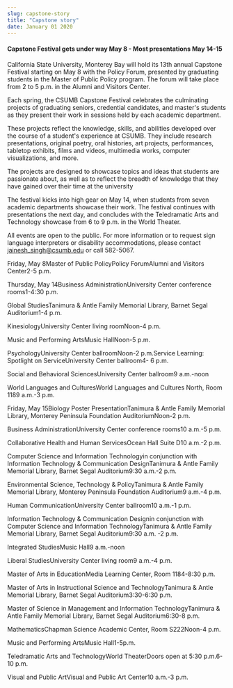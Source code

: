 ```yaml
---
slug: capstone-story
title: "Capstone story"
date: January 01 2020
---
```


 
<h4>Capstone Festival gets under way May 8 - Most presentations May 14-15</h4>
<p>
  California State University, Monterey Bay will hold its 13th annual Capstone
  Festival starting on May 8 with the Policy Forum, presented by graduating
  students in the Master of Public Policy program. The forum will take place
  from 2 to 5 p.m. in the Alumni and Visitors Center.
</p>
<p>
  Each spring, the CSUMB Capstone Festival celebrates the culminating projects
  of graduating seniors, credential candidates, and master's students as they
  present their work in sessions held by each academic department.
</p>
<p>
  These projects reflect the knowledge, skills, and abilities developed over the
  course of a student's experience at CSUMB. They include research
  presentations, original poetry, oral histories, art projects, performances,
  tabletop exhibits, films and videos, multimedia works, computer
  visualizations, and more.
</p>
<p>
  The projects are designed to showcase topics and ideas that students are
  passionate about, as well as to reflect the breadth of knowledge that they
  have gained over their time at the university
</p>
<p>
  The festival kicks into high gear on May 14, when students from seven academic
  departments showcase their work. The festival continues with presentations the
  next day, and concludes with the Teledramatic Arts and Technology showcase
  from 6 to 9 p.m. in the World Theater.
</p>
<p>
  All events are open to the public. For more information or to request sign
  language interpreters or disability accommodations, please contact
  <a
    href="&#x6d;&#97;i&#x6c;&#116;o&#x3a;&#106;&#97;&#x69;&#110;&#101;&#x73;&#104;&#95;&#x73;&#x69;&#110;&#x67;&#x68;&#64;&#x63;&#x73;&#117;&#x6d;&#x62;&#46;e&#x64;&#117;"
    >jainesh_singh@csumb.edu</a
  >
  or call 582-5067.
</p>
<p>
  Friday, May 8Master of Public PolicyPolicy ForumAlumni and Visitors Center2-5
  p.m.
</p>
<p>
  Thursday, May 14Business AdministrationUniversity Center conference
  rooms1-4:30 p.m.
</p>
<p>
  Global StudiesTanimura &amp; Antle Family Memorial Library, Barnet Segal
  Auditorium1-4 p.m.
</p>
<p>KinesiologyUniversity Center living roomNoon-4 p.m.</p>
<p>Music and Performing ArtsMusic HallNoon-5 p.m.</p>
<p>
  PsychologyUniversity Center ballroomNoon-2 p.m.Service Learning: Spotlight on
  ServiceUniversity Center ballroom4- 6 p.m.
</p>
<p>Social and Behavioral SciencesUniversity Center ballroom9 a.m.-noon</p>
<p>
  World Languages and CulturesWorld Languages and Cultures North, Room 1189
  a.m.-3 p.m.
</p>
<p>
  Friday, May 15Biology Poster PresentationTanimura &amp; Antle Family Memorial
  Library, Monterey Peninsula Foundation AuditoriumNoon-2 p.m.
</p>
<p>Business AdministrationUniversity Center conference rooms10 a.m.-5 p.m.</p>
<p>Collaborative Health and Human ServicesOcean Hall Suite D10 a.m.-2 p.m.</p>
<p>
  Computer Science and Information Technologyin conjunction with Information
  Technology &amp; Communication DesignTanimura &amp; Antle Family Memorial
  Library, Barnet Segal Auditorium9:30 a.m.-2 p.m.
</p>
<p>
  Environmental Science, Technology &amp; PolicyTanimura &amp; Antle Family
  Memorial Library, Monterey Peninsula Foundation Auditorium9 a.m.-4 p.m.
</p>
<p>Human CommunicationUniversity Center ballroom10 a.m.-1 p.m.</p>
<p>
  Information Technology &amp; Communication Designin conjunction with Computer
  Science and Information TechnologyTanimura &amp; Antle Family Memorial
  Library, Barnet Segal Auditorium9:30 a.m. -2 p.m.
</p>
<p>Integrated StudiesMusic Hall9 a.m.-noon</p>
<p>Liberal StudiesUniversity Center living room9 a.m.-4 p.m.</p>
<p>Master of Arts in EducationMedia Learning Center, Room 1184-8:30 p.m.</p>
<p>
  Master of Arts in Instructional Science and TechnologyTanimura &amp; Antle
  Memorial Library, Barnet Segal Auditorium3:30-6:30 p.m.
</p>
<p>
  Master of Science in Management and Information TechnologyTanimura &amp; Antle
  Family Memorial Library, Barnet Segal Auditorium6:30-8 p.m.
</p>
<p>MathematicsChapman Science Academic Center, Room S222Noon-4 p.m.</p>
<p>Music and Performing ArtsMusic Hall1-5p.m.</p>
<p>
  Teledramatic Arts and TechnologyWorld TheaterDoors open at 5:30 p.m.6-10 p.m.
</p>
<p>Visual and Public ArtVisual and Public Art Center10 a.m.-3 p.m.</p>
<p></p>
 
